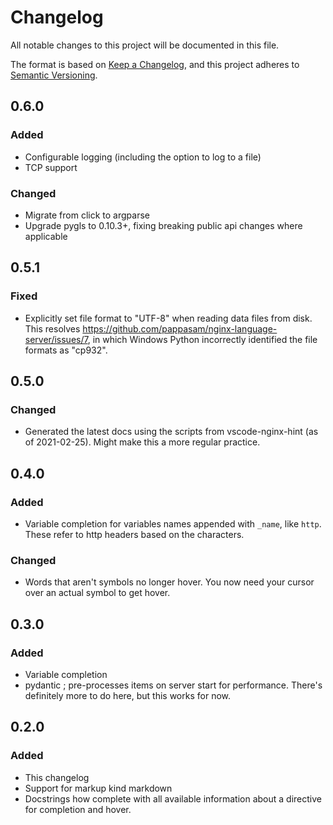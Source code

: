 # Changelog

All notable changes to this project will be documented in this file.

The format is based on [Keep a Changelog](https://keepachangelog.com/en/1.0.0/), and this project adheres to [Semantic Versioning](https://semver.org/spec/v2.0.0.html).

## 0.6.0

### Added

- Configurable logging (including the option to log to a file)
- TCP support

### Changed

- Migrate from click to argparse
- Upgrade pygls to 0.10.3+, fixing breaking public api changes where applicable

## 0.5.1

### Fixed

- Explicitly set file format to "UTF-8" when reading data files from disk. This resolves <https://github.com/pappasam/nginx-language-server/issues/7>, in which Windows Python incorrectly identified the file formats as "cp932".

## 0.5.0

### Changed

- Generated the latest docs using the scripts from vscode-nginx-hint (as of 2021-02-25). Might make this a more regular practice.

## 0.4.0

### Added

- Variable completion for variables names appended with `_name`, like `http`. These refer to http headers based on the characters.

### Changed

- Words that aren't symbols no longer hover. You now need your cursor over an actual symbol to get hover.

## 0.3.0

### Added

- Variable completion
- pydantic ; pre-processes items on server start for performance. There's definitely more to do here, but this works for now.

## 0.2.0

### Added

- This changelog
- Support for markup kind markdown
- Docstrings how complete with all available information about a directive for completion and hover.
